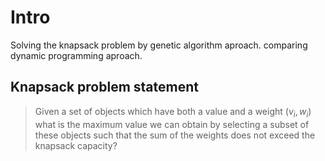 # Intro

Solving the knapsack problem by genetic algorithm aproach. comparing dynamic programming aproach.

## Knapsack problem statement
> Given a set of objects which have both a value and a weight $(v_i , w_i)$ what is the maximum value we can obtain by selecting a subset of these objects such that the sum of the weights does not exceed the knapsack capacity?